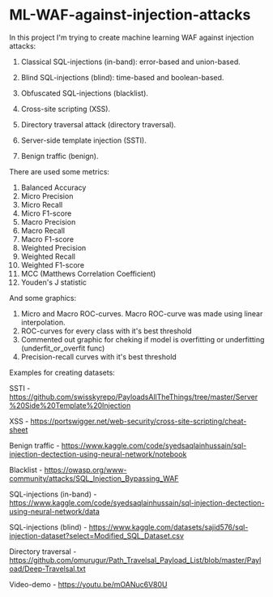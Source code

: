 # ML-WAF-against-injection-attacks
In this project I'm trying to create machine learning WAF against injection attacks:

1. Classical SQL-injections (in-band): error-based and union-based.

2. Blind SQL-injections (blind): time-based and boolean-based.

3. Obfuscated SQL-injections (blacklist).

4. Cross-site scripting (XSS).

5. Directory traversal attack (directory traversal).

6. Server-side template injection (SSTI).

7. Benign traffic (benign).

There are used some metrics:
1. Balanced Accuracy
2. Micro Precision
3. Micro Recall
4. Micro F1-score
5. Macro Precision
6. Macro Recall
7. Macro F1-score
8. Weighted Precision
9. Weighted Recall
10. Weighted F1-score
11. MCC (Matthews Correlation Coefficient)
12. Youden's J statistic

And some graphics:
1. Micro and Macro ROC-curves. Macro ROC-curve was made using linear interpolation.
2. ROC-curves for every class with it's best threshold
3. Commented out graphic for cheking if model is overfitting or underfitting (underfit_or_overfit func)
4. Precision-recall curves with it's best threshold

Examples for creating datasets:

SSTI - https://github.com/swisskyrepo/PayloadsAllTheThings/tree/master/Server%20Side%20Template%20Injection

XSS - https://portswigger.net/web-security/cross-site-scripting/cheat-sheet

Benign traffic - https://www.kaggle.com/code/syedsaqlainhussain/sql-injection-dectection-using-neural-network/notebook

Blacklist - https://owasp.org/www-community/attacks/SQL_Injection_Bypassing_WAF

SQL-injections (in-band) - https://www.kaggle.com/code/syedsaqlainhussain/sql-injection-dectection-using-neural-network/data

SQL-injections (blind) - https://www.kaggle.com/datasets/sajid576/sql-injection-dataset?select=Modified_SQL_Dataset.csv

Directory traversal - https://github.com/omurugur/Path_Travelsal_Payload_List/blob/master/Payload/Deep-Travelsal.txt

Video-demo - https://youtu.be/mOANuc6V80U 
